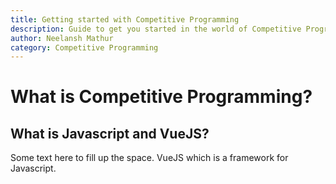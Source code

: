 ```yaml
---
title: Getting started with Competitive Programming
description: Guide to get you started in the world of Competitive Programming with basic maths
author: Neelansh Mathur
category: Competitive Programming
---
```


# What is Competitive Programming?
## What is Javascript and VueJS?
Some text here to fill up the space. VueJS which is a framework for Javascript.
